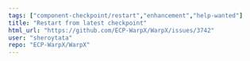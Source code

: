```yaml
---
tags: ["component-checkpoint/restart","enhancement","help-wanted"]
title: "Restart from latest checkpoint"
html_url: "https://github.com/ECP-WarpX/WarpX/issues/3742"
user: "sheroytata"
repo: "ECP-WarpX/WarpX"
---
```


